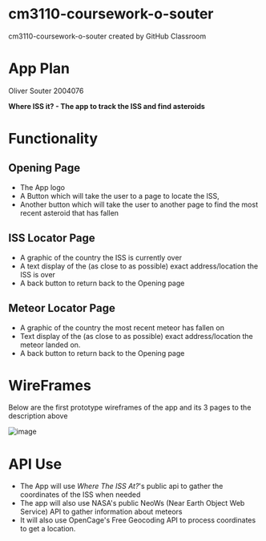 # cm3110-coursework-o-souter
cm3110-coursework-o-souter created by GitHub Classroom

# App Plan

Oliver Souter 2004076

**Where ISS it? - The app to track the ISS and find asteroids**

# Functionality

## Opening Page
* The App logo
* A Button which will take the user to a page to locate the ISS, 
* Another button which will take the user to another page to find the most recent asteroid that has fallen

## ISS Locator Page
* A graphic of the country the ISS is currently over
* A text display of the (as close to as possible) exact address/location the ISS is over
* A back button to return back to the Opening page

## Meteor Locator Page
* A graphic of the country the most recent meteor has fallen on
* Text display of the (as close to as possible) exact address/location the meteor landed on.
* A back button to return back to the Opening page





# WireFrames
Below are the first prototype wireframes of the app and its 3 pages to the description above

![image](https://user-images.githubusercontent.com/73543366/198712846-4a850b3e-3573-4e87-b42a-fa2564df473a.png)

# API Use
* The App will use *Where The ISS At?*'s public api to gather the coordinates of the ISS when needed 
* The app will also use NASA's public NeoWs (Near Earth Object Web Service) API to gather information about meteors
* It will also use OpenCage's Free Geocoding API to process coordinates to get a location.



